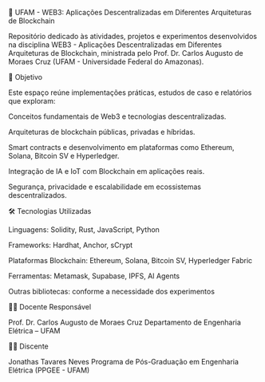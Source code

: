 📘 UFAM - WEB3: Aplicações Descentralizadas em Diferentes Arquiteturas de Blockchain

Repositório dedicado às atividades, projetos e experimentos desenvolvidos na disciplina WEB3 - Aplicações Descentralizadas em Diferentes Arquiteturas de Blockchain, ministrada pelo Prof. Dr. Carlos Augusto de Moraes Cruz (UFAM - Universidade Federal do Amazonas).

🎯 Objetivo

Este espaço reúne implementações práticas, estudos de caso e relatórios que exploram:

Conceitos fundamentais de Web3 e tecnologias descentralizadas.

Arquiteturas de blockchain públicas, privadas e híbridas.

Smart contracts e desenvolvimento em plataformas como Ethereum, Solana, Bitcoin SV e Hyperledger.

Integração de IA e IoT com Blockchain em aplicações reais.

Segurança, privacidade e escalabilidade em ecossistemas descentralizados.

🛠️ Tecnologias Utilizadas

Linguagens: Solidity, Rust, JavaScript, Python

Frameworks: Hardhat, Anchor, sCrypt

Plataformas Blockchain: Ethereum, Solana, Bitcoin SV, Hyperledger Fabric

Ferramentas: Metamask, Supabase, IPFS, AI Agents

Outras bibliotecas: conforme a necessidade dos experimentos

👨‍🏫 Docente Responsável

Prof. Dr. Carlos Augusto de Moraes Cruz
Departamento de Engenharia Elétrica – UFAM

👨‍🎓 Discente

Jonathas Tavares Neves
Programa de Pós-Graduação em Engenharia Elétrica (PPGEE - UFAM)
